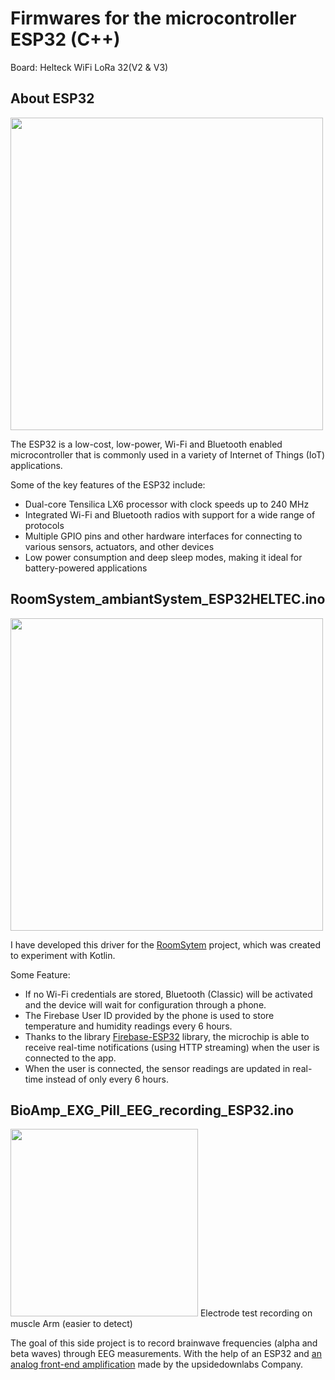# Firmwares for the microcontroller ESP32 (C++)
Board: Helteck WiFi LoRa 32(V2 & V3)

## About ESP32
<img src="https://user-images.githubusercontent.com/21226834/235464446-6779fa98-fdd9-4564-8f1c-ca7764851655.png" width="500">

The ESP32 is a low-cost, low-power, Wi-Fi and Bluetooth enabled microcontroller that is commonly used in a variety of Internet of Things (IoT) applications.

Some of the key features of the ESP32 include:

- Dual-core Tensilica LX6 processor with clock speeds up to 240 MHz
- Integrated Wi-Fi and Bluetooth radios with support for a wide range of protocols
- Multiple GPIO pins and other hardware interfaces for connecting to various sensors, actuators, and other devices
- Low power consumption and deep sleep modes, making it ideal for battery-powered applications

## RoomSystem_ambiantSystem_ESP32HELTEC.ino
<img src="https://user-images.githubusercontent.com/21226834/235457033-428f8851-c87e-459a-891a-dc784a094a4d.jpg" width="500">

I have developed this driver for the [RoomSytem](https://github.com/MattAzerty/RoomSystem) project, which was created to experiment with Kotlin.

Some Feature:
- If no Wi-Fi credentials are stored, Bluetooth (Classic) will be activated and the device will wait for configuration through a phone.
- The Firebase User ID provided by the phone is used to store temperature and humidity readings every 6 hours.
- Thanks to the library [Firebase-ESP32](https://github.com/mobizt/Firebase-ESP32) library, the microchip is able to receive real-time notifications (using HTTP streaming) when the user is connected to the app.
- When the user is connected, the sensor readings are updated in real-time instead of only every 6 hours.

## BioAmp_EXG_Pill_EEG_recording_ESP32.ino
<img src="https://user-images.githubusercontent.com/21226834/235460151-26c4f648-89e7-479d-8dcf-a0b71a80d0a8.jpg" height="300">
Electrode test recording on muscle Arm (easier to detect)

The goal of this side project is to record brainwave frequencies (alpha and beta waves) through EEG measurements.
With the help of an ESP32 and [an analog front-end amplification](https://github.com/upsidedownlabs/BioAmp-EXG-Pill/blob/main/software/EEGFilter/EEGFilter.ino) made by the upsidedownlabs Company.
